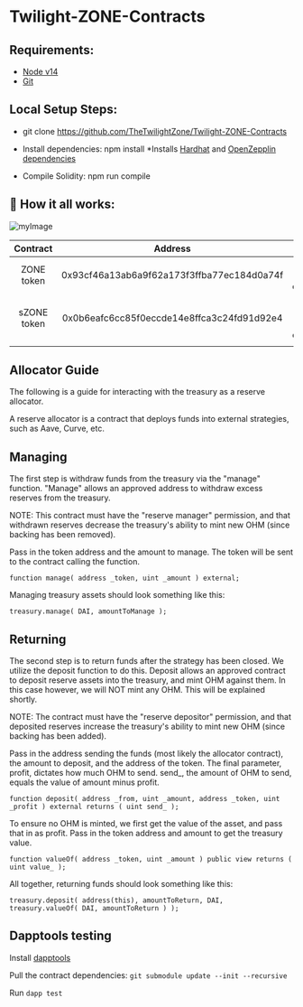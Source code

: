 # Twilight-ZONE-Contracts

## Requirements:

* [Node v14](https://nodejs.org/download/release/latest-v14.x/)
* [Git](https://git-scm.com/downloads)

## Local Setup Steps:

* git clone https://github.com/TheTwilightZone/Twilight-ZONE-Contracts

* Install dependencies: npm install
  *Installs [Hardhat](https://hardhat.org/getting-started/) and [OpenZepplin dependencies](https://docs.openzeppelin.com/contracts/4.x/)

* Compile Solidity: npm run compile

## :construction_worker: How it all works:

![myImage](https://github.com/OlympusDAO/olympus-contracts/blob/main/docs/box-diagram.png)

|  Contract  |                   Address                  |        Notes        |
|:----------:|:------------------------------------------:|:-------------------:|
| ZONE token | 0x93cf46a13ab6a9f62a173f3ffba77ec184d0a74f | Main token contract |
| sZONE token| 0x0b6eafc6cc85f0eccde14e8ffca3c24fd91d92e4 | Staked ZONE token contract|
|            |                                            |                     |

## Allocator Guide
The following is a guide for interacting with the treasury as a reserve allocator.

A reserve allocator is a contract that deploys funds into external strategies, such as Aave, Curve, etc.


## Managing
The first step is withdraw funds from the treasury via the "manage" function. "Manage" allows an approved address to withdraw excess reserves from the treasury.

NOTE: This contract must have the "reserve manager" permission, and that withdrawn reserves decrease the treasury's ability to mint new OHM (since backing has been removed).

Pass in the token address and the amount to manage. The token will be sent to the contract calling the function.
```
function manage( address _token, uint _amount ) external;
```

Managing treasury assets should look something like this:
```
treasury.manage( DAI, amountToManage );
```

## Returning
The second step is to return funds after the strategy has been closed. We utilize the deposit function to do this. Deposit allows an approved contract to deposit reserve assets into the treasury, and mint OHM against them. In this case however, we will NOT mint any OHM. This will be explained shortly.

NOTE: The contract must have the "reserve depositor" permission, and that deposited reserves increase the treasury's ability to mint new OHM (since backing has been added).

Pass in the address sending the funds (most likely the allocator contract), the amount to deposit, and the address of the token. The final parameter, profit, dictates how much OHM to send. send_, the amount of OHM to send, equals the value of amount minus profit.

```
function deposit( address _from, uint _amount, address _token, uint _profit ) external returns ( uint send_ );
```
To ensure no OHM is minted, we first get the value of the asset, and pass that in as profit. Pass in the token address and amount to get the treasury value.

```
function valueOf( address _token, uint _amount ) public view returns ( uint value_ );
```
All together, returning funds should look something like this:

```
treasury.deposit( address(this), amountToReturn, DAI, treasury.valueOf( DAI, amountToReturn ) );
```

## Dapptools testing
Install [dapptools](https://github.com/dapphub/dapptools)

Pull the contract dependencies: `git submodule update --init --recursive`

Run `dapp test`
